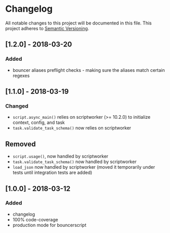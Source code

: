 # Changelog
All notable changes to this project will be documented in this file.
This project adheres to [Semantic Versioning](http://semver.org/).

## [1.2.0] - 2018-03-20
### Added
- bouncer aliases preflight checks - making sure the aliases match certain regexes

## [1.1.0] - 2018-03-19
### Changed
- `script.async_main()` relies on scriptworker (>= 10.2.0) to initialize context, config, and task
- `task.validate_task_schema()` now relies on scriptworker

## Removed
- `script.usage()`, now handled by scriptworker
- `task.validate_task_schema()` now handled by scriptworker
- `load_json` now handled by scriptworker (moved it temporarily under tests until integration tests are added)


## [1.0.0] - 2018-03-12
### Added
- changelog
- 100% code-coverage
- production mode for bouncerscript
